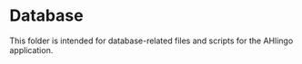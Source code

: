 # Database

This folder is intended for database-related files and scripts for the AHlingo application.
